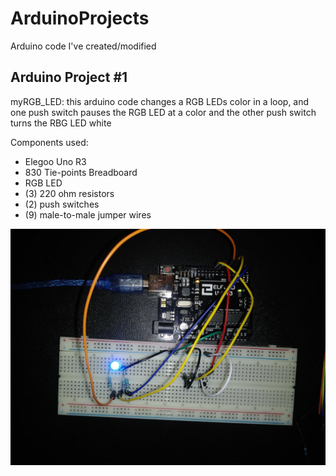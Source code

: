 # ArduinoProjects
Arduino code I've created/modified

## Arduino Project #1
myRGB_LED: this arduino code changes a RGB LEDs color in a loop, and one push switch pauses the RGB LED at a color and the other push
switch turns the RBG LED white

Components used:
- Elegoo Uno R3
- 830 Tie-points Breadboard
- RGB LED
- (3) 220 ohm resistors
- (2) push switches
- (9) male-to-male jumper wires

![ ](myRGB_LEDschematics/myRGB_LEDschematic1.jpg)
